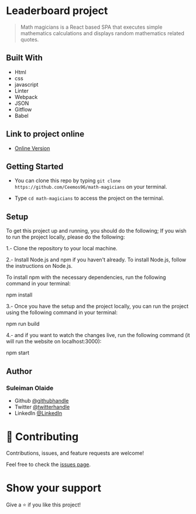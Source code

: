 # Leaderboard project

> Math magicians is a React based SPA that executes simple mathematics calculations and displays random mathematics related quotes. 


## Built With

- Html
- css
- javascript
- Linter
- Webpack
- JSON
- Gitflow
- Babel

## Link to project online
- [Online Version](https://ceemos96.github.io/math-magicians/)

## Getting Started

- You can clone this repo by typing `git clone https://github.com/Ceemos96/math-magicians` on your terminal.

- Type `cd math-magicians` to access the project on the terminal.

## Setup

To get this project up and running, you should do the following; If you wish to run the project locally, please do the following:

1.- Clone the repository to your local machine. 

2.- Install Node.js and npm if you haven't already. To install Node.js, follow the instructions on Node.js.

To install npm with the necessary dependencies, run the following command in your terminal: 

npm install 

3.- Once you have the setup and the project locally, you can run the project using the following command in your terminal:

npm run build

4.- and if you want to watch the changes live, run the following command (it will run the website on localhost:3000):

npm start

## Author
### **Suleiman Olaide**

- Github [@githubhandle](https://github.com/ceemos96)
- Twitter [@twitterhandle](https://twitter.com/ceemos_dev)
- LinkedIn [@LinkedIn](https://www.linkedin.com/in/suleiman-olaide-97689b154/)

# 🤝 Contributing

Contributions, issues, and feature requests are welcome!

Feel free to check the [issues page](https://github.com/Ceemos96/math-magicians/issues).

# Show your support

Give a ⭐️ if you like this project!

